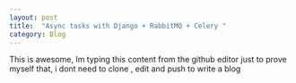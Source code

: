 ```yaml
---
layout: post
title:  "Async tasks with Django + RabbitMQ + Celery "
category: Blog
---
```


This is awesome, Im typing this content from the github editor just to prove myself that, i dont need to clone , edit and push to write a blog
